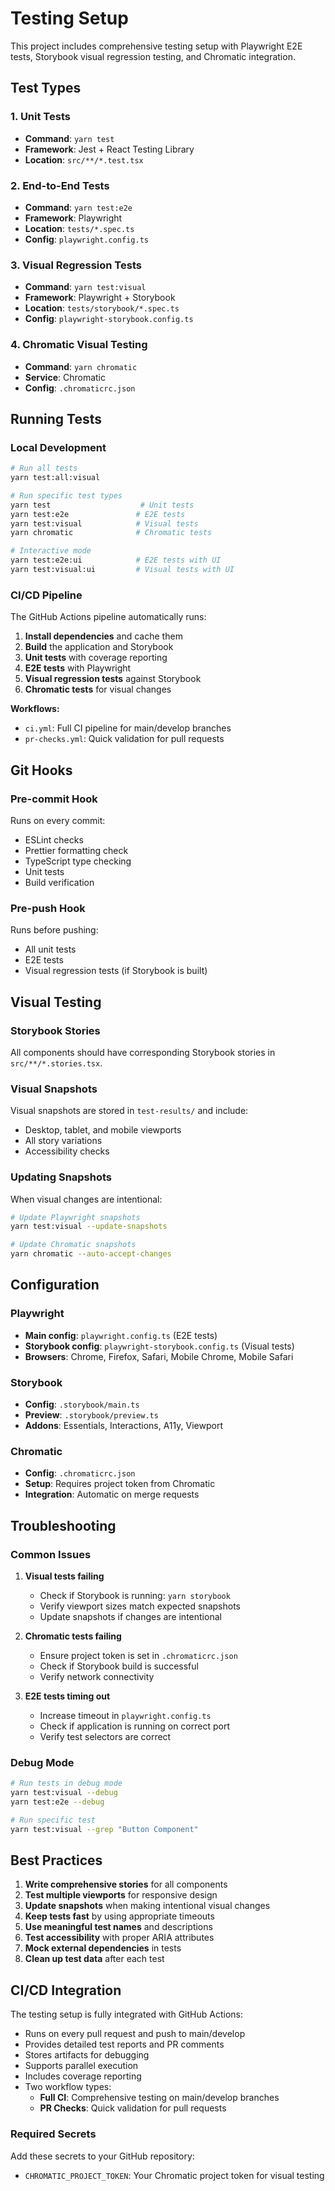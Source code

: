 # Testing Setup

This project includes comprehensive testing setup with Playwright E2E tests, Storybook visual regression testing, and Chromatic integration.

## Test Types

### 1. Unit Tests

- **Command**: `yarn test`
- **Framework**: Jest + React Testing Library
- **Location**: `src/**/*.test.tsx`

### 2. End-to-End Tests

- **Command**: `yarn test:e2e`
- **Framework**: Playwright
- **Location**: `tests/*.spec.ts`
- **Config**: `playwright.config.ts`

### 3. Visual Regression Tests

- **Command**: `yarn test:visual`
- **Framework**: Playwright + Storybook
- **Location**: `tests/storybook/*.spec.ts`
- **Config**: `playwright-storybook.config.ts`

### 4. Chromatic Visual Testing

- **Command**: `yarn chromatic`
- **Service**: Chromatic
- **Config**: `.chromaticrc.json`

## Running Tests

### Local Development

```bash
# Run all tests
yarn test:all:visual

# Run specific test types
yarn test                    # Unit tests
yarn test:e2e               # E2E tests
yarn test:visual            # Visual tests
yarn chromatic              # Chromatic tests

# Interactive mode
yarn test:e2e:ui            # E2E tests with UI
yarn test:visual:ui         # Visual tests with UI
```

### CI/CD Pipeline

The GitHub Actions pipeline automatically runs:

1. **Install dependencies** and cache them
2. **Build** the application and Storybook
3. **Unit tests** with coverage reporting
4. **E2E tests** with Playwright
5. **Visual regression tests** against Storybook
6. **Chromatic tests** for visual changes

**Workflows:**

- `ci.yml`: Full CI pipeline for main/develop branches
- `pr-checks.yml`: Quick validation for pull requests

## Git Hooks

### Pre-commit Hook

Runs on every commit:

- ESLint checks
- Prettier formatting check
- TypeScript type checking
- Unit tests
- Build verification

### Pre-push Hook

Runs before pushing:

- All unit tests
- E2E tests
- Visual regression tests (if Storybook is built)

## Visual Testing

### Storybook Stories

All components should have corresponding Storybook stories in `src/**/*.stories.tsx`.

### Visual Snapshots

Visual snapshots are stored in `test-results/` and include:

- Desktop, tablet, and mobile viewports
- All story variations
- Accessibility checks

### Updating Snapshots

When visual changes are intentional:

```bash
# Update Playwright snapshots
yarn test:visual --update-snapshots

# Update Chromatic snapshots
yarn chromatic --auto-accept-changes
```

## Configuration

### Playwright

- **Main config**: `playwright.config.ts` (E2E tests)
- **Storybook config**: `playwright-storybook.config.ts` (Visual tests)
- **Browsers**: Chrome, Firefox, Safari, Mobile Chrome, Mobile Safari

### Storybook

- **Config**: `.storybook/main.ts`
- **Preview**: `.storybook/preview.ts`
- **Addons**: Essentials, Interactions, A11y, Viewport

### Chromatic

- **Config**: `.chromaticrc.json`
- **Setup**: Requires project token from Chromatic
- **Integration**: Automatic on merge requests

## Troubleshooting

### Common Issues

1. **Visual tests failing**
   - Check if Storybook is running: `yarn storybook`
   - Verify viewport sizes match expected snapshots
   - Update snapshots if changes are intentional

2. **Chromatic tests failing**
   - Ensure project token is set in `.chromaticrc.json`
   - Check if Storybook build is successful
   - Verify network connectivity

3. **E2E tests timing out**
   - Increase timeout in `playwright.config.ts`
   - Check if application is running on correct port
   - Verify test selectors are correct

### Debug Mode

```bash
# Run tests in debug mode
yarn test:visual --debug
yarn test:e2e --debug

# Run specific test
yarn test:visual --grep "Button Component"
```

## Best Practices

1. **Write comprehensive stories** for all components
2. **Test multiple viewports** for responsive design
3. **Update snapshots** when making intentional visual changes
4. **Keep tests fast** by using appropriate timeouts
5. **Use meaningful test names** and descriptions
6. **Test accessibility** with proper ARIA attributes
7. **Mock external dependencies** in tests
8. **Clean up test data** after each test

## CI/CD Integration

The testing setup is fully integrated with GitHub Actions:

- Runs on every pull request and push to main/develop
- Provides detailed test reports and PR comments
- Stores artifacts for debugging
- Supports parallel execution
- Includes coverage reporting
- Two workflow types:
  - **Full CI**: Comprehensive testing on main/develop branches
  - **PR Checks**: Quick validation for pull requests

### Required Secrets

Add these secrets to your GitHub repository:

- `CHROMATIC_PROJECT_TOKEN`: Your Chromatic project token for visual testing
